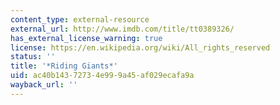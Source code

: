 ```yaml
---
content_type: external-resource
external_url: http://www.imdb.com/title/tt0389326/
has_external_license_warning: true
license: https://en.wikipedia.org/wiki/All_rights_reserved
status: ''
title: '*Riding Giants*'
uid: ac40b143-7273-4e99-9a45-af029ecafa9a
wayback_url: ''
---
```

